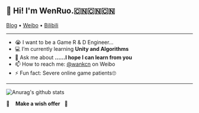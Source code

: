 ## 👋 Hi! I'm WenRuo.🇨🇳🇨🇳🇨🇳

<p>
  <a href="https://blog.csdn.net/wankcn">Blog</a> •
  <a href="https://weibo.com/wankcn">Weibo</a> •
  <a href="https://space.bilibili.com/86825670">Bilibili</a>
</p>

---

- 😭 I want to be a Game R & D Engineer...
- 💻 I’m currently learning **Unity and Algorithms**
- 🌈 Ask me about **......I hope I can learn from you**
- 📫 How to reach me: [@wankcn](https://weibo.com/wankcn) on Weibo
- ⚡ Fun fact: Severe online game patients🙄️

---

![Anurag's github stats](https://github-readme-stats.vercel.app/api?username=wankcn&show_icons=true&theme=cobalt)


🙏 &nbsp;&nbsp; **Make a wish offer** &nbsp;&nbsp;🙏
